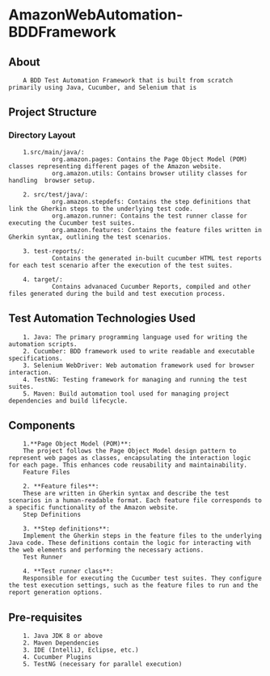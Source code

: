 # AmazonWebAutomation-BDDFramework
## About

        A BDD Test Automation Framework that is built from scratch primarily using Java, Cucumber, and Selenium that is 

## Project Structure
### Directory Layout

        1.src/main/java/:
                org.amazon.pages: Contains the Page Object Model (POM) classes representing different pages of the Amazon website.
                org.amazon.utils: Contains browser utility classes for handling  browser setup.
                
        2. src/test/java/:
                org.amazon.stepdefs: Contains the step definitions that link the Gherkin steps to the underlying test code.
                org.amazon.runner: Contains the test runner classe for executing the Cucumber test suites.
                org.amazon.features: Contains the feature files written in Gherkin syntax, outlining the test scenarios.
           
        3. test-reports/:
                Contains the generated in-built cucumber HTML test reports for each test scenario after the execution of the test suites.
           
        4. target/:
                Contains advanaced Cucumber Reports, compiled and other files generated during the build and test execution process.

## Test Automation Technologies Used

        1. Java: The primary programming language used for writing the automation scripts.
        2. Cucumber: BDD framework used to write readable and executable specifications.
        3. Selenium WebDriver: Web automation framework used for browser interaction.
        4. TestNG: Testing framework for managing and running the test suites.
        5. Maven: Build automation tool used for managing project dependencies and build lifecycle.


## Components
        1.**Page Object Model (POM)**:
        The project follows the Page Object Model design pattern to represent web pages as classes, encapsulating the interaction logic for each page. This enhances code reusability and maintainability.
        Feature Files
        
        2. **Feature files**:
        These are written in Gherkin syntax and describe the test scenarios in a human-readable format. Each feature file corresponds to a specific functionality of the Amazon website.
        Step Definitions
        
        3. **Step definitions**:
        Implement the Gherkin steps in the feature files to the underlying Java code. These definitions contain the logic for interacting with the web elements and performing the necessary actions.
        Test Runner
        
        4. **Test runner class**:
        Responsible for executing the Cucumber test suites. They configure the test execution settings, such as the feature files to run and the report generation options.


## Pre-requisites
        1. Java JDK 8 or above
        2. Maven Dependencies
        3. IDE (IntelliJ, Eclipse, etc.)
        4. Cucumber Plugins
        5. TestNG (necessary for parallel execution)
